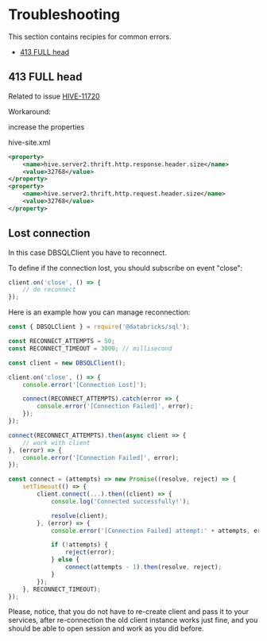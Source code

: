 # Troubleshooting

This section contains recipies for common errors.

- [413 FULL head](#413-full-head)

## 413 FULL head

Related to issue [HIVE-11720](https://issues.apache.org/jira/browse/HIVE-11720)

Workaround:

increase the properties

hive-site.xml
```xml
<property>
    <name>hive.server2.thrift.http.response.header.size</name>
    <value>32768</value>
</property>
<property>
    <name>hive.server2.thrift.http.request.header.size</name>
    <value>32768</value>
</property>
```

## Lost connection

In this case DBSQLClient you have to reconnect.

To define if the connection lost, you should subscribe on event "close":

```javascript
client.on('close', () => {
    // do reconnect
});
```

Here is an example how you can manage reconnection:

```javascript
const { DBSQLClient } = require('@databricks/sql');

const RECONNECT_ATTEMPTS = 50;
const RECONNECT_TIMEOUT = 3000; // millisecond

const client = new DBSQLClient();

client.on('close', () => {
    console.error('[Connection Lost]');

    connect(RECONNECT_ATTEMPTS).catch(error => {
        console.error('[Connection Failed]', error);
    });
});

connect(RECONNECT_ATTEMPTS).then(async client => {
    // work with client
}, (error) => {
    console.error('[Connection Failed]', error);
});

const connect = (attempts) => new Promise((resolve, reject) => {
    setTimeout(() => {
        client.connect(...).then((client) => {
            console.log('Connected successfully!');

            resolve(client);
        }, (error) => {
            console.error('[Connection Failed] attempt:' + attempts, error.message);

            if (!attempts) {
                reject(error);
            } else {
                connect(attempts - 1).then(resolve, reject);
            }
        });
    }, RECONNECT_TIMEOUT);
});
```

Please, notice, that you do not have to re-create client and pass it to your services,
after re-connection the old client instance works just fine,
and you should be able to open session and work as you did before.
